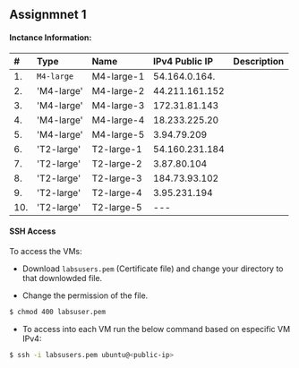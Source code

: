
## Assignmnet 1

#### Inctance Information:


| #  | Type       | Name       | IPv4 Public IP | Description |
| :- | :--------- | :--------- | :------------- | :---------- |
| 1. | `M4-large` | M4-large-1 | 54.164.0.164.  | |
| 2. | 'M4-large' | M4-large-2 | 44.211.161.152 | |
| 3. | 'M4-large' | M4-large-3 | 172.31.81.143  | |
| 4. | 'M4-large' | M4-large-4 | 18.233.225.20  | |
| 5. | 'M4-large' | M4-large-5 | 3.94.79.209    | |
| 6. | 'T2-large' | T2-large-1 | 54.160.231.184 | |
| 7. | 'T2-large' | T2-large-2 | 3.87.80.104    | |
| 8. | 'T2-large' | T2-large-3 | 184.73.93.102  | |
| 9. | 'T2-large' | T2-large-4 | 3.95.231.194   | |
|10. | 'T2-large' | T2-large-5 | ---            | |


#### SSH Access
  To access the VMs:

  - Download `labsusers.pem` (Certificate file) and change your directory to that downlowded file.
  
  - Change the permission of the file.
  ```bash
  $ chmod 400 labsuser.pem
  ```
  
  - To access into each VM run the below command based on especific VM IPv4:
  ```bash
  $ ssh -i labsusers.pem ubuntu@<public-ip>
  ```

